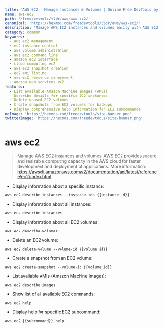 ```yaml
---
title: 'AWS EC2 - Manage Instances & Volumes | Online Free DevTools by Hexmos'
name: aws-ec2
path: '/freedevtools/tldr/aws/aws-ec2/'
canonical: 'https://hexmos.com/freedevtools/tldr/aws/aws-ec2/'
description: 'Manage AWS EC2 instances and volumes easily with AWS EC2 Command. Control EC2 resources, create snapshots, and list available AMIs. Free online tool, no registration required.'
category: common
keywords:
  - aws ec2 management
  - ec2 instance control
  - aws volume administration
  - aws ec2 command line
  - amazon ec2 interface
  - cloud computing ec2
  - aws ec2 snapshot creation
  - ec2 ami listing
  - aws ec2 resource management
  - amazon web services ec2
features:
  - List available Amazon Machine Images (AMIs)
  - Describe details for specific EC2 instances
  - Delete unused EC2 volumes
  - Create snapshots from EC2 volumes for backups
  - Display comprehensive help information for EC2 subcommands
ogImage: 'https://hexmos.com/freedevtools/site-banner.png'
twitterImage: 'https://hexmos.com/freedevtools/site-banner.png'
---
```


# aws ec2

> Manage AWS EC2 instances and volumes.
> AWS EC2 provides secure and resizable computing capacity in the AWS cloud for faster development and deployment of applications.
> More information: <https://awscli.amazonaws.com/v2/documentation/api/latest/reference/ec2/index.html>.

- Display information about a specific instance:

`aws ec2 describe-instances --instance-ids {{instance_id}}`

- Display information about all instances:

`aws ec2 describe-instances`

- Display information about all EC2 volumes:

`aws ec2 describe-volumes`

- Delete an EC2 volume:

`aws ec2 delete-volume --volume-id {{volume_id}}`

- Create a snapshot from an EC2 volume:

`aws ec2 create-snapshot --volume-id {{volume_id}}`

- List available AMIs (Amazon Machine Images):

`aws ec2 describe-images`

- Show list of all available EC2 commands:

`aws ec2 help`

- Display help for specific EC2 subcommand:

`aws ec2 {{subcommand}} help`
